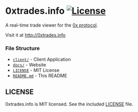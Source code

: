 # 0xtrades.info [![License](https://img.shields.io/badge/license-MIT-blue.svg)](https://github.com/vsergeev/0xtrades.info/blob/master/LICENSE)

A real-time trade viewer for the [0x protocol](href="https://0xproject.com/").

Visit it at http://0xtrades.info

### File Structure

* [`client/`](client) - Client Application
* [`docs/`](docs/) - Website
* [`LICENSE`](LICENSE) - MIT License
* [`README.md`](README.md) - This README

## LICENSE

0xtrades.info is MIT licensed. See the included [LICENSE](LICENSE) file.
